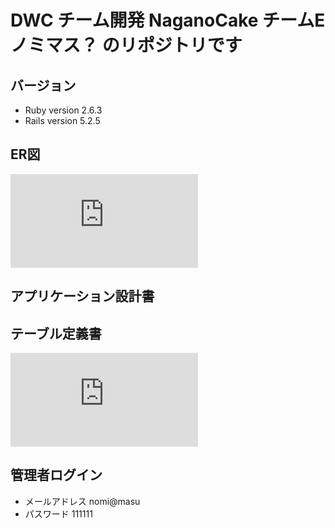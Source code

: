 # DWC チーム開発 NaganoCake チームE ノミマス？ のリポジトリです

## バージョン
- Ruby version 2.6.3
- Rails version 5.2.5

## ER図
![ノミマス？_nagano_cake.pdf](https://github.com/webcamp-nomimasu/nagano-cake-nomimasu/files/6723565/_nagano_cake.pdf)

## アプリケーション設計書

## テーブル定義書
![nagano_cake_application_design.xlsx.pdf](https://github.com/webcamp-nomimasu/nagano-cake-nomimasu/files/6723631/nagano_cake_application_design.xlsx.pdf)


## 管理者ログイン
- メールアドレス nomi@masu
- パスワード 111111
